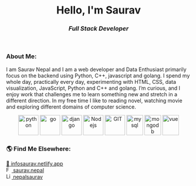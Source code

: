 
<h1 align="center"> Hello, I'm Saurav</h1>
<h3 align="center"><i>Full Stack Developer</i></h3>

<br>

### About Me:
<p>
I am Saurav Nepal and I am a web developer and Data Enthusiast primarily focus on the backend using Python, C++, javascript and golang. I spend my whole day, practically every day, experimenting with HTML, CSS, data visualization, JavaScript, Python and C++ and golang. I’m curious, and I enjoy work that challenges me to learn something new and stretch in a different direction. In my free time I like to reading novel, watching movie and exploring different domains of computer science.
 </p>
 
 <p align="center">
      <img src="https://www.vectorlogo.zone/logos/python/python-icon.svg" alt="python" width="55" height="55"/>
      <img src="https://www.vectorlogo.zone/logos/golang/golang-ar21.svg" alt="go" width="55" height="55"/>
      <img src="https://www.vectorlogo.zone/logos/djangoproject/djangoproject-ar21.svg" alt="django" width="55" height="55"/>
      <img src="https://www.vectorlogo.zone/logos/nodejs/nodejs-icon.svg" alt="Nodejs" width="55" height="55"/>
      <img src="https://www.vectorlogo.zone/logos/git-scm/git-scm-icon.svg" alt="GIT" width="55" height="55"/> 
      <img src="https://www.vectorlogo.zone/logos/mysql/mysql-icon.svg" alt="mysql" width="45" height="55"/>
      <img src="https://www.vectorlogo.zone/logos/mongodb/mongodb-icon.svg" alt="mongodb" width="45" height="55"/>
     <img src="https://www.vectorlogo.zone/logos/vuejs/vuejs-icon.svg" alt="vue" width="45" height="55"/>
</p>

### 🌎 Find Me Elsewhere:
<p>
  <a href="https://infosaurav.netlify.app" target="_blank">🚀 infosaurav.netlify.app</a> <br>
  <img src="https://www.vectorlogo.zone/logos/facebook/facebook-official.svg" alt="Facebook" width="15" height="15"/><a href="https://facebook.com/saurav.nepal.3363"> saurav.nepal</a><br>
  <img src="https://www.vectorlogo.zone/logos/linkedin/linkedin-icon.svg" alt="Linkedin" width="15" height="15"/><a href="https://www.linkedin.com/in/saurav-nepal-75597013b/"> nepalsaurav</a><br>
<p>
  
